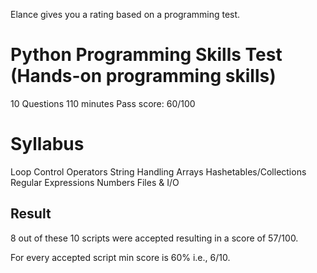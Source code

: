 Elance gives you a rating based on a programming test.


Python Programming Skills Test (Hands-on programming skills)
============================================================

10 Questions
110 minutes
Pass score: 60/100


Syllabus
=============
Loop Control
Operators
String Handling
Arrays
Hashetables/Collections
Regular Expressions
Numbers
Files & I/O

Result
-------
8 out of these 10 scripts were accepted resulting in a score of 57/100.

For every accepted script min score is 60% i.e., 6/10.
